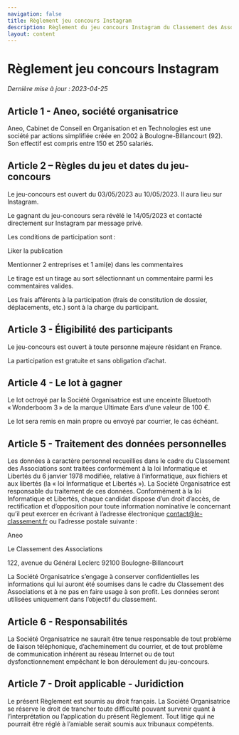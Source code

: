 ```yaml
---
navigation: false
title: Règlement jeu concours Instagram
description: Règlement du jeu concours Instagram du Classement des Associations.
layout: content
---
```


# Règlement jeu concours Instagram

*Dernière mise à jour : 2023-04-25*

## Article 1 - Aneo, société organisatrice 

Aneo, Cabinet de Conseil en Organisation et en Technologies est une société par actions simplifiée créée en 2002 à Boulogne-Billancourt (92). Son effectif est compris entre 150 et 250 salariés. 

## Article 2 – Règles du jeu et dates du jeu-concours 

Le jeu-concours est ouvert du 03/05/2023 au 10/05/2023. Il aura lieu sur Instagram. 

Le gagnant du jeu-concours sera révélé le 14/05/2023 et contacté directement sur Instagram par message privé. 

Les conditions de participation sont : 

Liker la publication 

Mentionner 2 entreprises et 1 ami(e) dans les commentaires 

Le tirage est un tirage au sort sélectionnant un commentaire parmi les commentaires valides. 

Les frais afférents à la participation (frais de constitution de dossier, déplacements, etc.) sont à la charge du participant. 

## Article 3 - Éligibilité des participants 

Le jeu-concours est ouvert à toute personne majeure résidant en France. 

La participation est gratuite et sans obligation d’achat. 

## Article 4 - Le lot à gagner 

Le lot octroyé par la Société Organisatrice est une enceinte Bluetooth « Wonderboom 3 » de la marque Ultimate Ears d’une valeur de 100 €.  

Le lot sera remis en main propre ou envoyé par courrier, le cas échéant. 

## Article 5 - Traitement des données personnelles 

Les données à caractère personnel recueillies dans le cadre du Classement des Associations sont traitées conformément à la loi Informatique et Libertés du 6 janvier 1978 modifiée, relative à l’informatique, aux fichiers et aux libertés (la « loi Informatique et Libertés »). La Société Organisatrice est responsable du traitement de ces données. Conformément à la loi Informatique et Libertés, chaque candidat dispose d’un droit d’accès, de rectification et d’opposition pour toute information nominative le concernant qu’il peut exercer en écrivant à l’adresse électronique contact@le-classement.fr ou l’adresse postale suivante :‍ 

Aneo 

Le Classement des Associations 

122, avenue du Général Leclerc 92100 Boulogne-Billancourt 

‍La Société Organisatrice s’engage à conserver confidentielles les informations qui lui auront été soumises dans le cadre du Classement des Associations et à ne pas en faire usage à son profit. Les données seront utilisées uniquement dans l’objectif du classement. 

## Article 6 - Responsabilités 

La Société Organisatrice ne saurait être tenue responsable de tout problème de liaison téléphonique, d’acheminement du courrier, et de tout problème de communication inhérent au réseau Internet ou de tout dysfonctionnement empêchant le bon déroulement du jeu-concours. 

## Article 7 - Droit applicable - Juridiction 

Le présent Règlement est soumis au droit français. La Société Organisatrice se réserve le droit de trancher toute difficulté pouvant survenir quant à l’interprétation ou l’application du présent Règlement. Tout litige qui ne pourrait être réglé à l’amiable serait soumis aux tribunaux compétents. 

 
